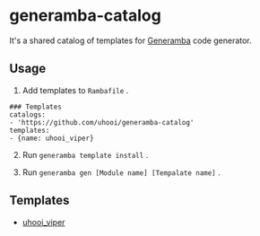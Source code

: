 # generamba-catalog

It's a shared catalog of templates for [Generamba](https://github.com/strongself/Generamba) code generator.

## Usage

1. Add templates to `Rambafile` .

```yaml:Rambafile
### Templates
catalogs:
- 'https://github.com/uhooi/generamba-catalog'
templates:
- {name: uhooi_viper}
```

2. Run `generamba template install` .

3. Run `generamba gen [Module name] [Tempalate name]` .

## Templates

- [uhooi_viper](https://github.com/uhooi/generamba-catalog/blob/master/uhooi_viper/uhooi_viper.rambaspec)
